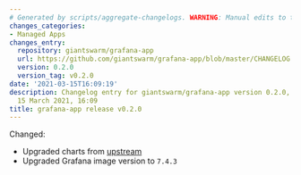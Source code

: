 ```yaml
---
# Generated by scripts/aggregate-changelogs. WARNING: Manual edits to this files will be overwritten.
changes_categories:
- Managed Apps
changes_entry:
  repository: giantswarm/grafana-app
  url: https://github.com/giantswarm/grafana-app/blob/master/CHANGELOG.md#020---2021-03-15
  version: 0.2.0
  version_tag: v0.2.0
date: '2021-03-15T16:09:19'
description: Changelog entry for giantswarm/grafana-app version 0.2.0, published on
  15 March 2021, 16:09
title: grafana-app release v0.2.0
---
```


Changed:
- Upgraded charts from [upstream](https://github.com/grafana/helm-charts/tree/main/charts/grafana)
- Upgraded Grafana image version to `7.4.3`
